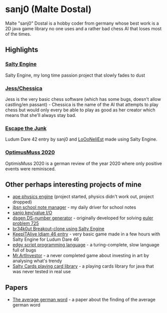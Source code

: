 # sanj0 (Malte Dostal)
Malte "sanj0" Dostal is a hobby coder from germany whose best work is a 2D java game library no one uses and a rather bad chess AI that loses most of the times.

## Highlights

### [Salty Engine](https://github.com/sanj0/salty-engine)
Salty Engine, my long time passion project that slowly fades to dust

### [Jess/Chessica](https://github.com/sanj0/jess)
Jess is the very basic chess software (which has some bugs, doesn't allow castling/en passant) - Chessica is the name of the AI that attempts to play chess but would only every be able to play as good as her creator which means that she'll always stay bad.

### [Escape the Junk](https://github.com/sanj0/escapethejunk)
Ludum Dare 42 entry by sanj0 and [LoOoNeliEst](https://github.com/LoOoNeliEst) made using Salty Engine.

### [OptimusMuss 2020](https://sanj0.github.io/OptimisMuss/)
OptimisMuss 2020 is a german review of the year 2020 where only positive events were reminisced.

## Other perhaps interesting projects of mine

- [ape physics engine](https://github.com/sanj0/ape) (project started, physics didn't work out, project dropped)
- [jbsn school note manager](https://github.com/sanj0/jbsn) - my daily driver for school notes
- [sanjo key/value I/O](https://github.com/sanj0/sanjo)
- [dsgen DS-number generator](https://github.com/sanj0/dsgen) - originally developed for solving [euler problem 725](https://projecteuler.net/problem=725)
- [br34k0ut Breakout-clone using Salty Engine](https://github.com/sanj0/br34k0ut)
- [KeepITAlive ldjam 46 entry](https://github.com/sanj0/KeepITAlive) - very basic game made in a few hours with Salty Engine for Ludum Dare 46
- [edgy script programming language](https://github.com/sanj0/edgy-script) - a turing-complete, slow language full of bugs
- [Mr.ArtInvestor](https://github.com/sanj0/Mr.ArtInvestor) - a never completed game about investing in art by analysing what's trendy
- [Salty Cards playing card library](https://github.com/sanj0/salty-cards) - a playing cards library for java that was never tested in real use

## Papers
- [The average german word](https://github.com/sanj0/sanj0.github.io/blob/main/papers/Paper_Average_German_Word.pdf) - a paper about the finding of the average german word

